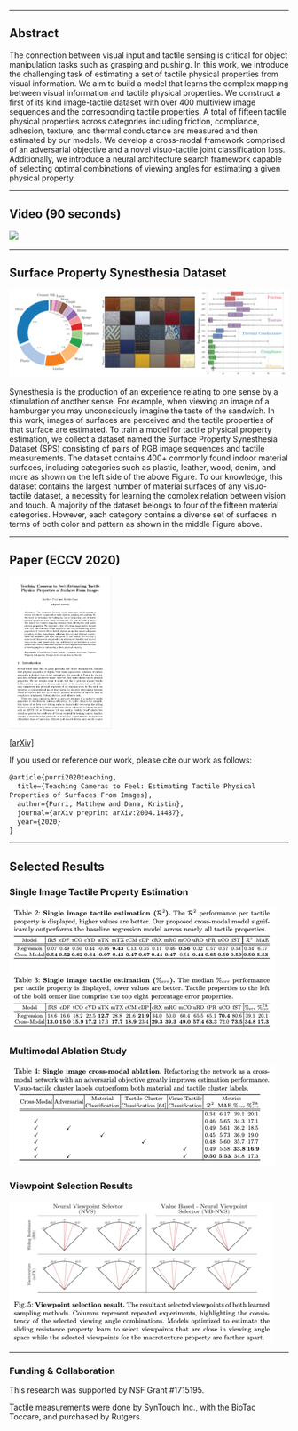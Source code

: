 * * *

## Abstract
The connection between visual input and tactile sensing is critical for object manipulation tasks such as grasping and pushing.
In this work, we introduce the challenging task of estimating a set of tactile physical properties from visual information. We aim to build a model that learns the complex mapping between visual information and tactile physical properties. We construct a first of its kind image-tactile dataset with over 400 multiview image sequences and the corresponding tactile properties. A total of fifteen tactile physical properties across categories including friction, compliance, adhesion, texture, and thermal conductance are measured and then estimated by our models. We develop a cross-modal framework comprised of an adversarial objective and a novel visuo-tactile joint classification loss. Additionally, we introduce a neural architecture search framework capable of  selecting optimal combinations of viewing angles for estimating a given physical property.

* * *

## Video (90 seconds)

[![](http://img.youtube.com/vi/J532toKnly8/0.jpg)](http://www.youtube.com/watch?v=J532toKnly8 "")

* * *

## Surface Property Synesthesia Dataset

<img src="imgs/dataset_stats.png" class="center">

Synesthesia is the production of an experience relating to one sense by a stimulation of another sense. For example, when viewing an image of a hamburger you may unconsciously imagine the taste of the sandwich. In this work, images of surfaces are perceived and the tactile properties of that surface are estimated. To train a model for tactile physical property estimation, we collect a dataset named the Surface Property Synesthesia Dataset (SPS) consisting of pairs of RGB image sequences and tactile measurements. The dataset contains 400+ commonly found indoor material surfaces, including categories such as plastic, leather, wood, denim, and more as shown on the left side of the above Figure. To our knowledge, this dataset contains the largest number of material surfaces of any visuo-tactile dataset, a necessity for learning the complex relation between vision and touch. A majority of the dataset belongs to four of the fifteen material categories. However, each category contains a diverse set of surfaces in terms of both color and pattern as shown in the middle Figure above.

* * *

## Paper (ECCV 2020)
<img src="imgs/front-page.png" alt="Front page of research paper" width="184" height="274" class="center">

<a href="https://arxiv.org/pdf/2004.14487.pdf">[arXiv]</a>

If you used or reference our work, please cite our work as follows:
```
@article{purri2020teaching,
  title={Teaching Cameras to Feel: Estimating Tactile Physical Properties of Surfaces From Images},
  author={Purri, Matthew and Dana, Kristin},
  journal={arXiv preprint arXiv:2004.14487},
  year={2020}
}
```

* * *

## Selected Results

### Single Image Tactile Property Estimation
<img src="imgs/single_image_results.png" class="center">

### Multimodal Ablation Study
<img src="imgs/ablation_study_result.png" class="center">

### Viewpoint Selection Results
<img src="imgs/viewpoint_selection_result.png" class="center">


* * *

### Funding & Collaboration
This  research  was  supported  by  NSF  Grant  #1715195.

Tactile measurements were done by SynTouch Inc., with the BioTac Toccare, and purchased by Rutgers.
